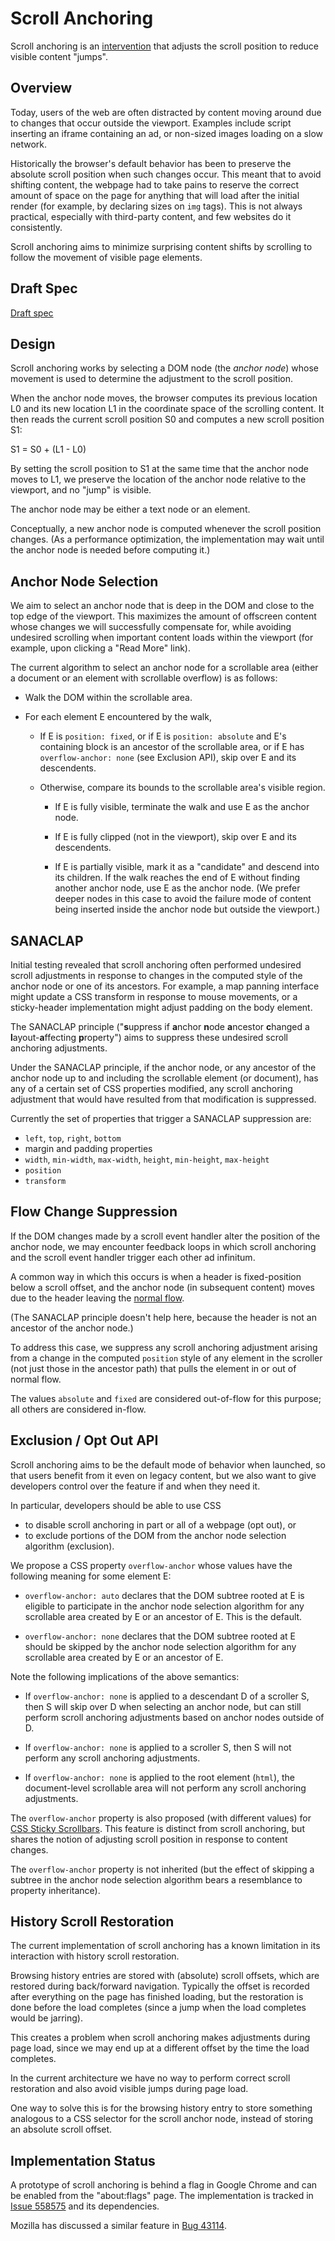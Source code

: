 # Scroll Anchoring

Scroll anchoring is an
[intervention](https://github.com/WICG/interventions)
that adjusts the scroll position to reduce visible content "jumps".

## Overview

Today, users of the web are often distracted by content moving around due to
changes that occur outside the viewport.  Examples include script inserting an
iframe containing an ad, or non-sized images loading on a slow network.

Historically the browser's default behavior has been to preserve the absolute
scroll position when such changes occur.  This meant that to avoid shifting
content, the webpage had to take pains to reserve the correct amount of space on
the page for anything that will load after the initial render (for example, by
declaring sizes on `img` tags).  This is not always practical, especially with
third-party content, and few websites do it consistently.

Scroll anchoring aims to minimize surprising content shifts by scrolling to
follow the movement of visible page elements.

## Draft Spec

[Draft spec](https://skobes.github.io/ScrollAnchoring/spec.html)

## Design

Scroll anchoring works by selecting a DOM node (the *anchor node*) whose
movement is used to determine the adjustment to the scroll position.

When the anchor node moves, the browser computes its previous location L0 and
its new location L1 in the coordinate space of the scrolling content.  It then
reads the current scroll position S0 and computes a new scroll position S1:

  S1 = S0 + (L1 - L0)

By setting the scroll position to S1 at the same time that the anchor node moves
to L1, we preserve the location of the anchor node relative to the viewport, and
no "jump" is visible.

The anchor node may be either a text node or an element.

Conceptually, a new anchor node is computed whenever the scroll position
changes.  (As a performance optimization, the implementation may wait until the
anchor node is needed before computing it.)

## Anchor Node Selection

We aim to select an anchor node that is deep in the DOM and close to the top
edge of the viewport.  This maximizes the amount of offscreen content whose
changes we will successfully compensate for, while avoiding undesired scrolling
when important content loads within the viewport (for example, upon clicking a
"Read More" link).

The current algorithm to select an anchor node for a scrollable area (either a
document or an element with scrollable overflow) is as follows:

* Walk the DOM within the scrollable area.

* For each element E encountered by the walk,

    - If E is `position: fixed`, or if E is `position: absolute` and E's
      containing block is an ancestor of the scrollable area, or if E has
      `overflow-anchor: none` (see Exclusion API), skip over E and its
      descendents.

    - Otherwise, compare its bounds to the scrollable area's visible region.

        - If E is fully visible, terminate the walk and use E as the anchor
          node.

        - If E is fully clipped (not in the viewport), skip over E and its
          descendents.

        - If E is partially visible, mark it as a "candidate" and descend into
          its children.  If the walk reaches the end of E without finding
          another anchor node, use E as the anchor node.  (We prefer deeper
          nodes in this case to avoid the failure mode of content being inserted
          inside the anchor node but outside the viewport.)

## SANACLAP

Initial testing revealed that scroll anchoring often performed undesired scroll
adjustments in response to changes in the computed style of the anchor node or
one of its ancestors.  For example, a map panning interface might update a CSS
transform in response to mouse movements, or a sticky-header implementation
might adjust padding on the body element.

The SANACLAP principle ("**s**uppress if **a**nchor **n**ode **a**ncestor
**c**hanged a **l**ayout-**a**ffecting **p**roperty") aims to suppress these
undesired scroll anchoring adjustments.

Under the SANACLAP principle, if the anchor node, or any ancestor of the anchor
node up to and including the scrollable element (or document), has any of a
certain set of CSS properties modified, any scroll anchoring adjustment that
would have resulted from that modification is suppressed.

Currently the set of properties that trigger a SANACLAP suppression are:

* `left`, `top`, `right`, `bottom`
* margin and padding properties
* `width`, `min-width`, `max-width`, `height`, `min-height`, `max-height`
* `position`
* `transform`

## Flow Change Suppression

If the DOM changes made by a scroll event handler alter the position of the
anchor node, we may encounter feedback loops in which scroll anchoring and
the scroll event handler trigger each other ad infinitum.

A common way in which this occurs is when a header is fixed-position below a
scroll offset, and the anchor node (in subsequent content) moves due to the
header leaving the [normal flow](https://drafts.csswg.org/css-position-3/#nf).

(The SANACLAP principle doesn't help here, because the header is not an ancestor
of the anchor node.)

To address this case, we suppress any scroll anchoring adjustment arising from a
change in the computed `position` style of any element in the scroller (not just
those in the ancestor path) that pulls the element in or out of normal flow.

The values `absolute` and `fixed` are considered out-of-flow for this purpose;
all others are considered in-flow.

## Exclusion / Opt Out API

Scroll anchoring aims to be the default mode of behavior when launched, so that
users benefit from it even on legacy content, but we also want to give
developers control over the feature if and when they need it.

In particular, developers should be able to use CSS

* to disable scroll anchoring in part or all of a webpage (opt out), or
* to exclude portions of the DOM from the anchor node selection algorithm
  (exclusion).

We propose a CSS property `overflow-anchor` whose values have the following
meaning for some element E:

* `overflow-anchor: auto` declares that the DOM subtree rooted at E is
  eligible to participate in the anchor node selection algorithm for any
  scrollable area created by E or an ancestor of E.  This is the default.

* `overflow-anchor: none` declares that the DOM subtree rooted at E should be
  skipped by the anchor node selection algorithm for any scrollable area created
  by E or an ancestor of E.

Note the following implications of the above semantics:

* If `overflow-anchor: none` is applied to a descendant D of a scroller S, then
  S will skip over D when selecting an anchor node, but can still perform scroll
  anchoring adjustments based on anchor nodes outside of D.

* If `overflow-anchor: none` is applied to a scroller S, then S will not perform
  any scroll anchoring adjustments.

* If `overflow-anchor: none` is applied to the root element (`html`), the
  document-level scrollable area will not perform any scroll anchoring
  adjustments.

The `overflow-anchor` property is also proposed (with different values) for
[CSS Sticky Scrollbars](http://tabatkins.github.io/specs/css-sticky-scrollbars/).
This feature is distinct from scroll anchoring, but shares the notion of
adjusting scroll position in response to content changes.

The `overflow-anchor` property is not inherited (but the effect of skipping a
subtree in the anchor node selection algorithm bears a resemblance to property
inheritance).

## History Scroll Restoration

The current implementation of scroll anchoring has a known limitation in its
interaction with history scroll restoration.

Browsing history entries are stored with (absolute) scroll offsets, which are
restored during back/forward navigation.  Typically the offset is recorded after
everything on the page has finished loading, but the restoration is done before
the load completes (since a jump when the load completes would be jarring).

This creates a problem when scroll anchoring makes adjustments during page load,
since we may end up at a different offset by the time the load completes.

In the current architecture we have no way to perform correct scroll restoration
and also avoid visible jumps during page load.

One way to solve this is for the browsing history entry to store something
analogous to a CSS selector for the scroll anchor node, instead of storing an
absolute scroll offset.

## Implementation Status

A prototype of scroll anchoring is behind a flag in Google Chrome and can be
enabled from the "about:flags" page.  The implementation is tracked in
[Issue 558575](http://crbug.com/558575) and its dependencies.

Mozilla has discussed a similar feature in
[Bug 43114](https://bugzilla.mozilla.org/show_bug.cgi?id=43114).
